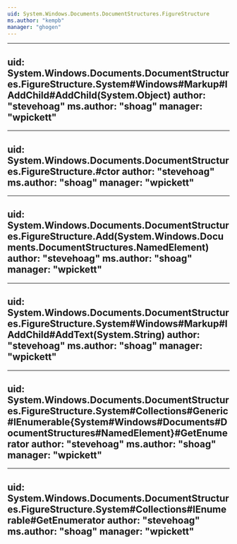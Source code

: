```yaml
---
uid: System.Windows.Documents.DocumentStructures.FigureStructure
ms.author: "kempb"
manager: "ghogen"
---
```


---
uid: System.Windows.Documents.DocumentStructures.FigureStructure.System#Windows#Markup#IAddChild#AddChild(System.Object)
author: "stevehoag"
ms.author: "shoag"
manager: "wpickett"
---

---
uid: System.Windows.Documents.DocumentStructures.FigureStructure.#ctor
author: "stevehoag"
ms.author: "shoag"
manager: "wpickett"
---

---
uid: System.Windows.Documents.DocumentStructures.FigureStructure.Add(System.Windows.Documents.DocumentStructures.NamedElement)
author: "stevehoag"
ms.author: "shoag"
manager: "wpickett"
---

---
uid: System.Windows.Documents.DocumentStructures.FigureStructure.System#Windows#Markup#IAddChild#AddText(System.String)
author: "stevehoag"
ms.author: "shoag"
manager: "wpickett"
---

---
uid: System.Windows.Documents.DocumentStructures.FigureStructure.System#Collections#Generic#IEnumerable{System#Windows#Documents#DocumentStructures#NamedElement}#GetEnumerator
author: "stevehoag"
ms.author: "shoag"
manager: "wpickett"
---

---
uid: System.Windows.Documents.DocumentStructures.FigureStructure.System#Collections#IEnumerable#GetEnumerator
author: "stevehoag"
ms.author: "shoag"
manager: "wpickett"
---
